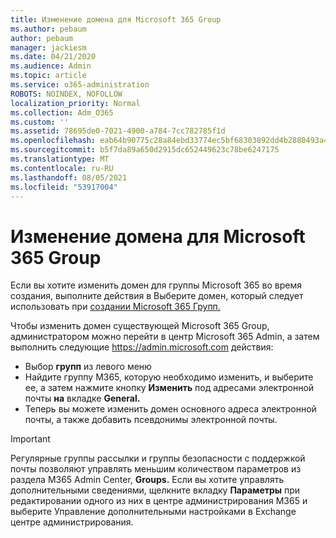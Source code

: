 ```yaml
---
title: Изменение домена для Microsoft 365 Group
ms.author: pebaum
author: pebaum
manager: jackiesm
ms.date: 04/21/2020
ms.audience: Admin
ms.topic: article
ms.service: o365-administration
ROBOTS: NOINDEX, NOFOLLOW
localization_priority: Normal
ms.collection: Adm_O365
ms.custom: ''
ms.assetid: 78695de0-7021-4900-a784-7cc782785f1d
ms.openlocfilehash: eab64b90775c28a84ebd33774ec5bf68303892dd4b2880493a4b236d9d8993d0
ms.sourcegitcommit: b5f7da89a650d2915dc652449623c78be6247175
ms.translationtype: MT
ms.contentlocale: ru-RU
ms.lasthandoff: 08/05/2021
ms.locfileid: "53917004"
---
```

# <a name="change-the-domain-for-a-microsoft-365-group"></a>Изменение домена для Microsoft 365 Group

Если вы хотите изменить домен для группы Microsoft 365 во время создания, выполните действия в Выберите домен, который следует использовать при [создании Microsoft 365 Групп.](https://docs.microsoft.com/microsoft-365/admin/create-groups/choose-domain-to-create-groups)

Чтобы изменить домен существующей Microsoft 365 Group, администратором можно перейти в центр Microsoft 365 Admin, а затем выполнить следующие https://admin.microsoft.com действия:

- Выбор **групп** из левого меню
- Найдите группу M365, которую необходимо изменить, и выберите ее, а затем нажмите кнопку **Изменить** под адресами электронной почты **на** вкладке **General.**
- Теперь вы можете изменить домен основного адреса электронной почты, а также добавить псевдонимы электронной почты.

> [!IMPORTANT]
> Регулярные группы рассылки и группы безопасности с поддержкой почты позволяют управлять меньшим количеством параметров из раздела M365 Admin Center, **Groups.** Если вы хотите управлять дополнительными сведениями, щелкните вкладку **Параметры** при редактировании одного из них  в центре администрирования M365 и выберите Управление дополнительными настройками в Exchange центре администрирования.